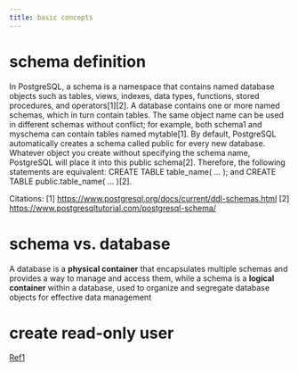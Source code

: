 ```yaml
---
title: basic concepts
---
```


# schema definition
In PostgreSQL, a schema is a namespace that contains named database objects such as tables, views, indexes, data types, functions, stored procedures, and operators[1][2]. A database contains one or more named schemas, which in turn contain tables. The same object name can be used in different schemas without conflict; for example, both schema1 and myschema can contain tables named mytable[1]. By default, PostgreSQL automatically creates a schema called public for every new database. Whatever object you create without specifying the schema name, PostgreSQL will place it into this public schema[2]. Therefore, the following statements are equivalent: CREATE TABLE table_name( ... ); and CREATE TABLE public.table_name( ... )[2].

Citations:
[1] https://www.postgresql.org/docs/current/ddl-schemas.html
[2] https://www.postgresqltutorial.com/postgresql-schema/

# schema vs. database
A database is a **physical container** that encapsulates multiple schemas and provides a way to manage and access them, while a schema is a **logical container** within a database, used to organize and segregate database objects for effective data management

# create read-only user
[Ref1](https://stackoverflow.com/questions/760210/how-do-you-create-a-read-only-user-in-postgresql)